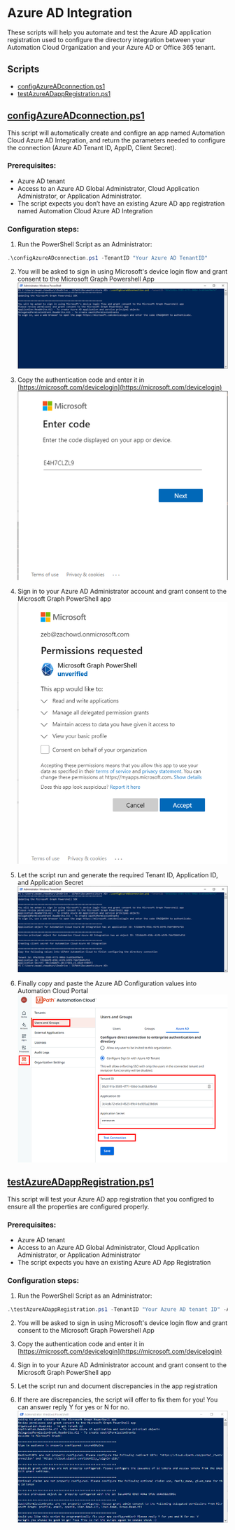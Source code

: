 # Azure AD Integration
These scripts will help you automate and test the Azure AD application registration used to configure the directory integration between your Automation Cloud Organization and your Azure AD or Office 365 tenant.

## Scripts
- [configAzureADconnection.ps1](##configAzureADconnection.ps1)
- [testAzureADappRegistration.ps1](##testAzureADappRegistration.ps1)

## [configAzureADconnection.ps1](configAzureADconnection.ps1)
This script will automatically create and configre an app named Automation Cloud Azure AD Integration, and return the parameters needed to configure the connection (Azure AD Tenant ID, AppID, Client Secret).

### Prerequisites: 
- Azure AD tenant 
- Access to an Azure AD Global Administrator, Cloud Application Administrator, or Application Administrator. 
- The script expects you don’t have an existing Azure AD app registration named Automation Cloud Azure AD Integration

### Configuration steps: 
1. Run the PowerShell Script as an Administrator:
```Powershell
.\configAzureADconnection.ps1 -TenantID "Your Azure AD TenantID"
```
2. You will be asked to sign in using Microsoft's device login flow and grant consent to the Microsoft Graph Powershell App
![Example of starting the configAzureADconnection script](./media/configPSexample1.png)


3. Copy the authentication code and enter it in [https://microsoft.com/devicelogin](https://microsoft.com/devicelogin)
![Microsoft device code flow](./media/msDeviceCode.png)

4. Sign in to your Azure AD Administrator account and grant consent to the Microsoft Graph PowerShell app
![Microsoft Graph PowerShell consent prompt](./media/msGraphPSConsent.png)

5. Let the script run and generate the required Tenant ID, Application ID, and Application Secret
![Example of completing the configAzureADconnection script](./media/configPSexample2.png)

6. Finally copy and paste the Azure AD Configuration values into Automation Cloud Portal
![Automation Cloud Portal](./media/automationCloudPortal.png)


## [testAzureADappRegistration.ps1](testAzureADappRegistration.ps1)
This script will test your Azure AD app registration that you configred to ensure all the properties are configured properly.

### Prerequisites: 
- Azure AD tenant 
- Access to an Azure AD Global Administrator, Cloud Application Administrator, or Application Administrator
- The script expects you have an existing Azure AD App Registration

### Configuration steps: 
1. Run the PowerShell Script as an Administrator:
```Powershell
.\testAzureADappRegistration.ps1 -TenantID "Your Azure AD tenant ID" -AppId "Your Automation Cloud Azure AD Integration application ID"
```

2. You will be asked to sign in using Microsoft's device login flow and grant consent to the Microsoft Graph Powershell App

3. Copy the authentication code and enter it in [https://microsoft.com/devicelogin](https://microsoft.com/devicelogin)

4. Sign in to your Azure AD Administrator account and grant consent to the Microsoft Graph PowerShell app

5. Let the script run and document discrepancies in the app registration

6. If there are discrepancies, the script will offer to fix them for you! You can answer reply Y for yes or N for no.
![Example of completing the testAzureADappRegistration script](./media/testConfigPSexample.png)
